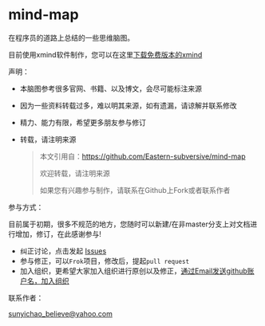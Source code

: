# mind-map
在程序员的道路上总结的一些思维脑图。

目前使用xmind软件制作，您可以在这里[下载免费版本的xmind](http://www.xmindchina.net/xiazai.html)



声明：

* 本脑图参考很多官网、书籍、以及博文，会尽可能标注来源

* 因为一些资料转载过多，难以明其来源，如有遗漏，请谅解并联系修改

* 精力、能力有限，希望更多朋友参与修订

* 转载，请注明来源

  > 本文引用自：https://github.com/Eastern-subversive/mind-map
  >
  > 欢迎转载，请注明来源
  >
  > 如果您有兴趣参与制作，请联系在Github上Fork或者联系作者

参与方式：

目前属于初期，很多不规范的地方，您随时可以新建/在非master分支上对文档进行增加，修订，在此感谢参与!

* 纠正讨论，点击发起 [Issues](https://github.com/Eastern-subversive/mind-map/issues)
* 参与修正，可以`Frok`项目，修改后，提起`pull request`
* 加入组织，更希望大家加入组织进行原创以及修正，[通过Email发送github账户名，加入组织](Mailto:sunyichao_believe@yahoo.com?subject=Apply%20For%20Eastern-subversive-member)

联系作者：

sunyichao_believe@yahoo.com


